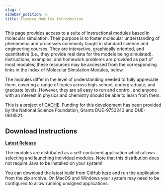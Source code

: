```yaml
---
slug: /
sidebar_position: 0
title: Etomica Modules Introduction
---
```


This page provides access to a suite of instructional modules based in molecular simulation. Their purpose is to foster molecular understanding of phenomena and processes commonly taught in standard science and engineering courses. They are interactive, graphically oriented, and quantitative (i.e., they provide real data for the models being simulated). Instructions, examples, and homework problems are provided as part of most modules; these resources may be accessed from the corresponding links in the Index of Molecular Simulation Modules, below.

The modules differ in the level of understanding needed to fully appreciate them, covering a range of topics across high-school, undergraduate, and graduate levels. However, they are all easy to run and control, and anyone with an interest in physics and chemistry should be able to learn from them.

This is a project of [CACHE](www.cache.org). Funding for this development has been provided by the National Science Foundation, Grants DUE-9752243 and DUE-0618521.

## Download Instructions

**[Latest Release](https://github.com/etomica/etomica/releases/latest)**

The modules are distributed as a self-contained application which allows selecting and launching individual modules. Note that this distribution does not require Java to
be installed on your system!

You can download the latest build from GitHub [here](https://github.com/etomica/etomica/releases/latest) and run the application from the zip archive. On MacOS and
Windows your system may need to be configured to allow running unsigned applications. 
